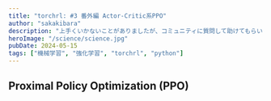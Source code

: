 ```yaml
---
title: "torchrl: #3 番外編 Actor-Critic系PPO"
author: "sakakibara"
description: "上手くいかないことがありましたが、コミュニティに質問して助けてもらいました！"
heroImage: "/science/science.jpg"
pubDate: 2024-05-15
tags: ["機械学習", "強化学習", "torchrl", "python"]
---
```


## Proximal Policy Optimization (PPO)
